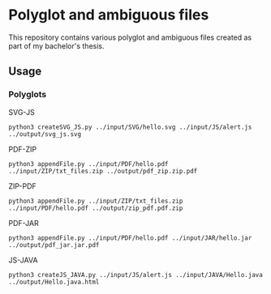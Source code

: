 # Polyglot and ambiguous files

This repository contains various polyglot and ambiguous files created as part of my bachelor's thesis.

## Usage

### Polyglots

SVG-JS

```
python3 createSVG_JS.py ../input/SVG/hello.svg ../input/JS/alert.js ../output/svg_js.svg
```

PDF-ZIP

```
python3 appendFile.py ../input/PDF/hello.pdf ../input/ZIP/txt_files.zip ../output/pdf_zip.zip.pdf
```

ZIP-PDF

```
python3 appendFile.py ../input/ZIP/txt_files.zip ../input/PDF/hello.pdf ../output/zip_pdf.pdf.zip
```

PDF-JAR

```
python3 appendFile.py ../input/PDF/hello.pdf ../input/JAR/hello.jar ../output/pdf_jar.jar.pdf
```

JS-JAVA

```
python3 createJS_JAVA.py ../input/JS/alert.js ../input/JAVA/Hello.java ../output/Hello.java.html
```
